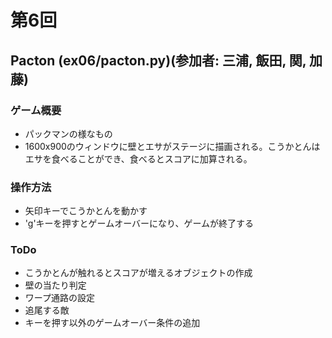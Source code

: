 # 第6回
## Pacton (ex06/pacton.py)(参加者: 三浦, 飯田, 関, 加藤)
### ゲーム概要
- パックマンの様なもの
- 1600x900のウィンドウに壁とエサがステージに描画される。こうかとんはエサを食べることができ、食べるとスコアに加算される。

### 操作方法
- 矢印キーでこうかとんを動かす
- 'g'キーを押すとゲームオーバーになり、ゲームが終了する

### ToDo
- こうかとんが触れるとスコアが増えるオブジェクトの作成
- 壁の当たり判定
- ワープ通路の設定
- 追尾する敵
- キーを押す以外のゲームオーバー条件の追加